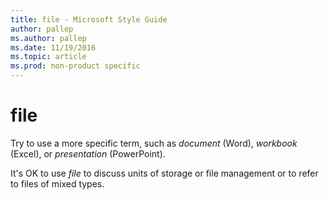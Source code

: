 ```yaml
---
title: file - Microsoft Style Guide
author: pallep
ms.author: pallep
ms.date: 11/19/2016
ms.topic: article
ms.prod: non-product specific
---
```


# file

Try to use a more specific term, such as *document* (Word), *workbook* (Excel), or *presentation* (PowerPoint). 

It's OK to use *file* to discuss units of storage or file management or to refer to files of mixed types. 
